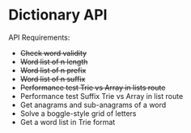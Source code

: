 # Dictionary API

API Requirements:

- ~~Check word validity~~
- ~~Word list of n length~~
- ~~Word list of n prefix~~
- ~~Word list of n suffix~~
- ~~Performance test Trie vs Array in lists route~~
- Performance test Suffix Trie vs Array in list route
- Get anagrams and sub-anagrams of a word
- Solve a boggle-style grid of letters
- Get a word list in Trie format
